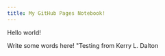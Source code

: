 ```yaml
---
title: My GitHub Pages Notebook!
---
```


Hello world!

Write some words here! "Testing from Kerry L. Dalton
